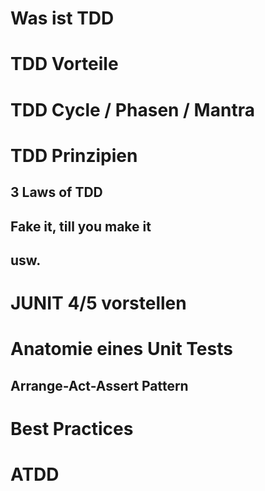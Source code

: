 
# Was ist TDD
# TDD Vorteile
# TDD Cycle / Phasen / Mantra
# TDD Prinzipien
## 3 Laws of TDD
## Fake it, till you make it
## usw.


# JUNIT 4/5 vorstellen
# Anatomie eines Unit Tests
## Arrange-Act-Assert Pattern
# Best Practices

# ATDD
